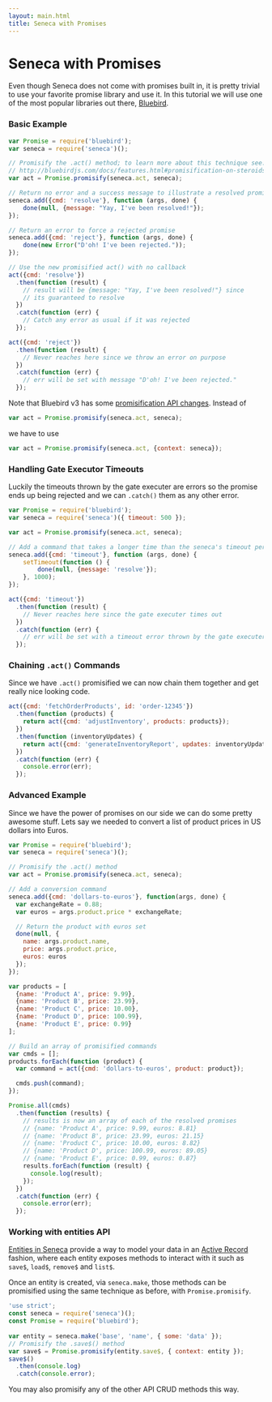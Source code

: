 ```yaml
---
layout: main.html
title: Seneca with Promises
---
```


# Seneca with Promises

Even though Seneca does not come with promises built in, it is pretty trivial to use your favorite promise library and use it. In this tutorial we will use one of the most popular libraries out there, [Bluebird][].

### Basic Example

```js
var Promise = require('bluebird');
var seneca = require('seneca')();

// Promisify the .act() method; to learn more about this technique see:
// http://bluebirdjs.com/docs/features.html#promisification-on-steroids
var act = Promise.promisify(seneca.act, seneca);

// Return no error and a success message to illustrate a resolved promise
seneca.add({cmd: 'resolve'}, function (args, done) {
    done(null, {message: "Yay, I've been resolved!"});
});

// Return an error to force a rejected promise
seneca.add({cmd: 'reject'}, function (args, done) {
    done(new Error("D'oh! I've been rejected."));
});

// Use the new promisified act() with no callback
act({cmd: 'resolve'})
  .then(function (result) {
    // result will be {message: "Yay, I've been resolved!"} since
    // its guaranteed to resolve
  })
  .catch(function (err) {
    // Catch any error as usual if it was rejected
  });

act({cmd: 'reject'})
  .then(function (result) {
    // Never reaches here since we throw an error on purpose
  })
  .catch(function (err) {
    // err will be set with message "D'oh! I've been rejected."
  });
```

Note that Bluebird v3 has some [promisification API changes](http://bluebirdjs.com/docs/new-in-bluebird-3.html). Instead of
```js
var act = Promise.promisify(seneca.act, seneca);
```
we have to use
```js
var act = Promise.promisify(seneca.act, {context: seneca});
```

### Handling Gate Executor Timeouts

Luckily the timeouts thrown by the gate executer are errors so the promise ends up being rejected and we can `.catch()` them as any other error.

```js
var Promise = require('bluebird');
var seneca = require('seneca')({ timeout: 500 });

var act = Promise.promisify(seneca.act, seneca);

// Add a command that takes a longer time than the seneca's timeout period
seneca.add({cmd: 'timeout'}, function (args, done) {
    setTimeout(function () {
        done(null, {message: 'resolve'});
    }, 1000);
});

act({cmd: 'timeout'})
  .then(function (result) {
    // Never reaches here since the gate executer times out
  })
  .catch(function (err) {
    // err will be set with a timeout error thrown by the gate executer
  });
```

### Chaining `.act()` Commands

Since we have `.act()` promisified we can now chain them together and get really nice looking code.

```js
act({cmd: 'fetchOrderProducts', id: 'order-12345'})
  .then(function (products) {
    return act({cmd: 'adjustInventory', products: products});
  })
  .then(function (inventoryUpdates) {
    return act({cmd: 'generateInventoryReport', updates: inventoryUpdates})
  })
  .catch(function (err) {
    console.error(err);
  });
```

### Advanced Example

Since we have the power of promises on our side we can do some pretty awesome stuff. Lets say we needed to convert a list of product prices in US dollars into Euros.

```js
var Promise = require('bluebird');
var seneca = require('seneca')();

// Promisify the .act() method
var act = Promise.promisify(seneca.act, seneca);

// Add a conversion command
seneca.add({cmd: 'dollars-to-euros'}, function(args, done) {
  var exchangeRate = 0.88;
  var euros = args.product.price * exchangeRate;

  // Return the product with euros set
  done(null, {
    name: args.product.name,
    price: args.product.price,
    euros: euros
  });
});

var products = [
  {name: 'Product A', price: 9.99},
  {name: 'Product B', price: 23.99},
  {name: 'Product C', price: 10.00},
  {name: 'Product D', price: 100.99},
  {name: 'Product E', price: 0.99}
];

// Build an array of promisified commands
var cmds = [];
products.forEach(function (product) {
  var command = act({cmd: 'dollars-to-euros', product: product});

  cmds.push(command);
});

Promise.all(cmds)
  .then(function (results) {
    // results is now an array of each of the resolved promises
    // {name: 'Product A', price: 9.99, euros: 8.81}
    // {name: 'Product B', price: 23.99, euros: 21.15}
    // {name: 'Product C', price: 10.00, euros: 8.82}
    // {name: 'Product D', price: 100.99, euros: 89.05}
    // {name: 'Product E', price: 0.99, euros: 0.87}
    results.forEach(function (result) {
      console.log(result);
    });
  })
  .catch(function (err) {
    console.error(err);
  });
```

### Working with entities API
[Entities in Seneca](http://senecajs.org/tutorials/understanding-data-entities.html) provide a way to model your data in an [Active Record](http://www.martinfowler.com/eaaCatalog/activeRecord.html) fashion, where each entity exposes methods to interact with it such as `save$`, `load$`, `remove$` and `list$`.

Once an entity is created, via `seneca.make`, those methods can be promisified using the same technique as before, with `Promise.promisify`.

```js
'use strict';
const seneca = require('seneca')();
const Promise = require('bluebird');
  
var entity = seneca.make('base', 'name', { some: 'data' });
// Promisify the .save$() method
var save$ = Promise.promisify(entity.save$, { context: entity });
save$()
  .then(console.log)
  .catch(console.error);
```

You may also promisify any of the other API CRUD methods this way.

[Bluebird]: https://www.npmjs.com/package/bluebird
